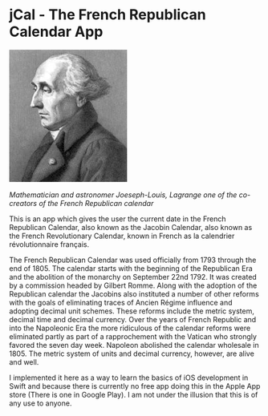 jCal - The French Republican Calendar App
====
![banner](https://raw.githubusercontent.com/alexrson/jCal/master/Lagrange_portrait.jpg)

*Mathematician and astronomer Joeseph-Louis, Lagrange one of the co-creators of the French Republican calendar*

This is an app which gives the user the current date in the French Republican Calendar, also known as the Jacobin Calendar, also known as the French Revolutionary Calendar, known in French as la calendrier révolutionnaire français.

The French Republican Calendar was used officially from 1793 through the end of 1805. The calendar starts with the beginning of the Republican Era and the abolition of the monarchy on September 22nd 1792. It was created by a commission headed by Gilbert Romme. Along with the adoption of the Republican calendar the Jacobins also instituted a number of other reforms with the goals of eliminating traces of Ancien Régime influence and adopting decimal unit schemes. These reforms include the metric system, decimal time and decimal currency.  Over the years of French Republic and into the Napoleonic Era the more ridiculous of the calendar reforms were eliminated partly as part of a rapprochement with the Vatican who strongly favored the seven day week. Napoleon abolished the calendar wholesale in 1805. The metric system of units and decimal currency, however, are alive and well.

I implemented it here as a way to learn the basics of iOS development in Swift and because there is currently no free app doing this in the Apple App store (There is one in Google Play). I am not under the illusion that this is of any use to anyone.
